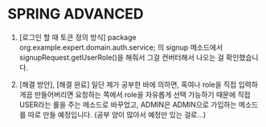 # SPRING ADVANCED

1. [로그인 할 때 토큰 정의 방식]
package org.example.expert.domain.auth.service; 
의 signup 메소드에서 signupRequest.getUserRole()을 해줘서 그걸 컨버터해서 나오는 걸 확인했습니다.

2. [해결 방안], [해결 완료]
일단 제가 공부한 바에 의하면, 혹여나 role을 직접 입력하게끔 만들어버리면 요청하는 쪽에서 role을 자유롭게 선택 가능하기 때문에
직접 USER라는 롤을 주는 메소드로 바꾸었고, ADMIN은 ADMIN으로 가입하는 메소드를 따로 만들 예정입니다.
(공부 양이 많아서 예정만 있는 걸로...)
